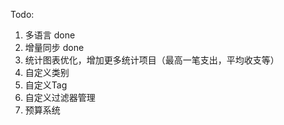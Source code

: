 Todo:
1. 多语言 done
2. 增量同步 done
3. 统计图表优化，增加更多统计项目（最高一笔支出，平均收支等）
4. 自定义类别
5. 自定义Tag
6. 自定义过滤器管理
7. 预算系统
